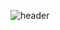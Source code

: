 <!-- ### Hi there 👋 -->

![header](https://capsule-render.vercel.app/api?type=Wave&color=0:98ff98,100:a7f432&height=250&section=header&text=surim's%20GitHub&fontSize=70&fontColor=138808&fontAlignY=35)

<div align='center'>
	<!-- 여기에 내용을!! -->

</div>


<!-- ![footer](https://capsule-render.vercel.app/api?type=Wave&color=0:98ff98,100:a7f432&height=100&section=footer) -->

<!--
**leeesurim/leeesurim** is a ✨ _special_ ✨ repository because its `README.md` (this file) appears on your GitHub profile.

Here are some ideas to get you started:

- 🔭 I’m currently working on ...
- 🌱 I’m currently learning ...
- 👯 I’m looking to collaborate on ...
- 🤔 I’m looking for help with ...
- 💬 Ask me about ...
- 📫 How to reach me: ...
- 😄 Pronouns: ...
- ⚡ Fun fact: ...
-->
